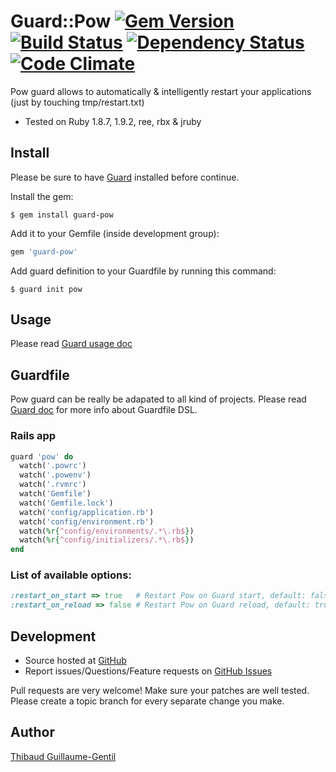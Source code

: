 # Guard::Pow [![Gem Version](https://badge.fury.io/rb/guard-pow.png)](http://badge.fury.io/rb/guard-pow) [![Build Status](https://travis-ci.org/guard/guard-pow.png?branch=master)](http://travis-ci.org/guard/guard-pow) [![Dependency Status](https://gemnasium.com/guard/guard-pow.png)](https://gemnasium.com/guard/guard-pow) [![Code Climate](https://codeclimate.com/github/guard/guard-pow.png)](https://codeclimate.com/github/guard/guard-pow)

Pow guard allows to automatically & intelligently restart your applications (just by touching tmp/restart.txt)

* Tested on Ruby 1.8.7, 1.9.2, ree, rbx & jruby

Install
-------

Please be sure to have [Guard](https://github.com/guard/guard) installed before continue.

Install the gem:

    $ gem install guard-pow

Add it to your Gemfile (inside development group):

``` ruby
gem 'guard-pow'
```

Add guard definition to your Guardfile by running this command:

    $ guard init pow

Usage
-----

Please read [Guard usage doc](https://github.com/guard/guard#readme)

Guardfile
---------

Pow guard can be really be adapated to all kind of projects.
Please read [Guard doc](http://github.com/guard/guard#readme) for more info about Guardfile DSL.

### Rails app

``` ruby
guard 'pow' do
  watch('.powrc')
  watch('.powenv')
  watch('.rvmrc')
  watch('Gemfile')
  watch('Gemfile.lock')
  watch('config/application.rb')
  watch('config/environment.rb')
  watch(%r{^config/environments/.*\.rb$})
  watch(%r{^config/initializers/.*\.rb$})
end
```

### List of available options:

``` ruby
:restart_on_start => true   # Restart Pow on Guard start, default: false
:restart_on_reload => false # Restart Pow on Guard reload, default: true
```

Development
-----------

* Source hosted at [GitHub](https://github.com/guard/guard-rspec)
* Report issues/Questions/Feature requests on [GitHub Issues](https://github.com/guard/guard-rspec/issues)

Pull requests are very welcome! Make sure your patches are well tested. Please create a topic branch for every separate change
you make.

Author
------

[Thibaud Guillaume-Gentil](https://github.com/thibaudgg)
